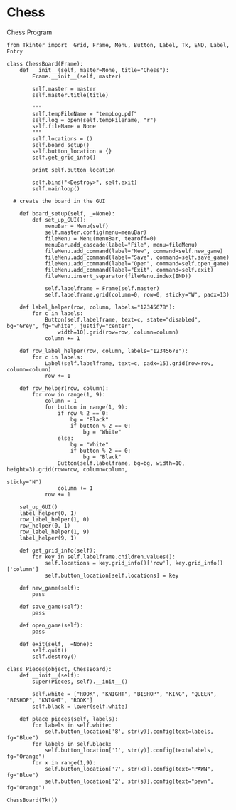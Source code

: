 # Chess
Chess Program

    from Tkinter import  Grid, Frame, Menu, Button, Label, Tk, END, Label, Entry
    
    class ChessBoard(Frame):
        def __init__(self, master=None, title="Chess"):
            Frame.__init__(self, master)
    
            self.master = master
            self.master.title(title)
    
            """
            self.tempFileName = "tempLog.pdf"
            self.log = open(self.tempFilename, "r")
            self.fileName = None
            """
            self.locations = ()
            self.board_setup()
            self.button_location = {}
            self.get_grid_info()
        
            print self.button_location
        
            self.bind("<Destroy>", self.exit)
            self.mainloop()
    
      # create the board in the GUI
      
        def board_setup(self, _=None):
            def set_up_GUI():
                menuBar = Menu(self)
                self.master.config(menu=menuBar)
                fileMenu = Menu(menuBar, tearoff=0)
                menuBar.add_cascade(label="File", menu=fileMenu)
                fileMenu.add_command(label="New", command=self.new_game)
                fileMenu.add_command(label="Save", command=self.save_game)
                fileMenu.add_command(label="Open", command=self.open_game)
                fileMenu.add_command(label="Exit", command=self.exit)
                fileMenu.insert_separator(fileMenu.index(END))
            
                self.labelframe = Frame(self.master)
                self.labelframe.grid(column=0, row=0, sticky="W", padx=13)
    
        def label_helper(row, column, labels="12345678"):
            for c in labels:
                Button(self.labelframe, text=c, state="disabled", bg="Grey", fg="white", justify="center",
                    width=10).grid(row=row, column=column)
                column += 1
    
        def row_label_helper(row, column, labels="12345678"):
            for c in labels:
                Label(self.labelframe, text=c, padx=15).grid(row=row, column=column)
                row += 1
    
        def row_helper(row, column):
            for row in range(1, 9):
                column = 1
                for button in range(1, 9):
                    if row % 2 == 0:
                        bg = "Black"
                        if button % 2 == 0:
                            bg = "White"
                    else:
                        bg = "White"
                        if button % 2 == 0:
                            bg = "Black"
                    Button(self.labelframe, bg=bg, width=10, height=3).grid(row=row, column=column,
                                                                    sticky="N")
                    column += 1
                row += 1
    
        set_up_GUI()
        label_helper(0, 1)
        row_label_helper(1, 0)
        row_helper(0, 1)
        row_label_helper(1, 9)
        label_helper(9, 1)
    
        def get_grid_info(self):
            for key in self.labelframe.children.values():
                self.locations = key.grid_info()['row'], key.grid_info()['column']
                self.button_location[self.locations] = key
    
        def new_game(self):
            pass
    
        def save_game(self):
            pass
        
        def open_game(self):
            pass
        
        def exit(self, _=None):
            self.quit()
            self.destroy()
    
    class Pieces(object, ChessBoard):
        def __init__(self):
            super(Pieces, self).__init__()
    
            self.white = ["ROOK", "KNIGHT", "BISHOP", "KING", "QUEEN", "BISHOP", "KNIGHT", "ROOK"]
            self.black = lower(self.white)
    
        def place_pieces(self, labels):
            for labels in self.white:
                self.button_location['8', str(y)].config(text=labels, fg="Blue")
            for labels in self.black:
                self.button_location['1', str(y)].config(text=labels, fg="Orange")
            for x in range(1,9):
                self.button_location['7', str(x)].config(text="PAWN", fg="Blue")
                self.button_location['2', str(s)].config(text="pawn", fg="Orange")
    
    ChessBoard(Tk())
